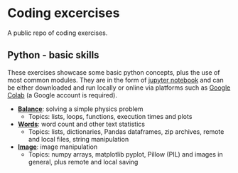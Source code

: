 # Coding excercises
A public repo of coding exercises.

## Python - basic skills

These exercises showcase some basic python concepts, plus the use of most common modules. They are in the form of [jupyter notebook](https://jupyter.org/) and can be either downloaded and run locally or online via platforms such as [Google Colab](https://colab.research.google.com/) (a Google account is required).

- [**Balance**](python/balance.ipynb): solving a simple physics problem
    - Topics: lists, loops, functions, execution times and plots
- [**Words**](python/words.ipynb): word count and other text statistics
    - Topics: lists, dictionaries, Pandas dataframes, zip archives, remote and local files, string manipulation
- [**Image**](python/image.ipynb): image manipulation
    - Topics: numpy arrays, matplotlib pyplot, Pillow (PIL) and images in general, plus remote and local saving


